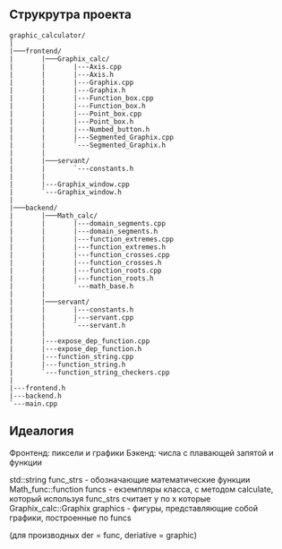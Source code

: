 ## Струкрутра проекта

```console
graphic_calculator/
|
|───frontend/
|       |───Graphix_calc/
|       |       |---Axis.cpp
|       |       |---Axis.h
|       |       |---Graphix.cpp
|       |       |---Graphix.h
|       |       |---Function_box.cpp
|       |       |---Function_box.h
|       |       |---Point_box.cpp
|       |       |---Point_box.h
|       |       |---Numbed_button.h
|       |       |---Segmented_Graphix.cpp
|       |       `---Segmented_Graphix.h
|       |
|       |───servant/
|       |       `---constants.h
|       |
|       |---Graphix_window.cpp
|       `---Graphix_window.h
|
|───backend/
|       |───Math_calc/ 
|       |       |---domain_segments.cpp
|       |       |---domain_segments.h
|       |       |---function_extremes.cpp
|       |       |---function_extremes.h
|       |       |---function_crosses.cpp
|       |       |---function_crosses.h
|       |       |---function_roots.cpp
|       |       |---function_roots.h
|       |       `---math_base.h
|       |
|       |───servant/
|       |       |---constants.h
|       |       |---servant.cpp
|       |       `---servant.h
|       |
|       |---expose_dep_function.cpp
|       |---expose_dep_function.h
|       |---function_string.cpp
|       |---function_string.h
|       `---function_string_checkers.cpp
|
|---frontend.h
|---backend.h
`---main.cpp

```

## Идеалогия

Фронтенд: пиксели и графики
Бэкенд: числа с плавающей запятой и функции

std::string func_strs - обозначающие математические функции
Math_func::function funcs - екземпляры класса, с методом calculate, который используя func_strs считает y по x которые
Graphix_calc::Graphix graphics - фигуры, представляющие собой графики, построенные по funcs

(для производных der = func, deriative = graphic)
